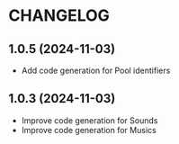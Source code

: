# CHANGELOG

## 1.0.5 (2024-11-03)
- Add code generation for Pool identifiers


## 1.0.3 (2024-11-03)
- Improve code generation for Sounds
- Improve code generation for Musics